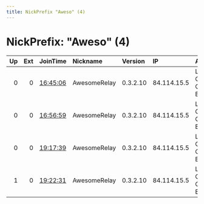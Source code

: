 ```yaml
---
title: NickPrefix "Aweso" (4)
---
```


# NickPrefix: "Aweso" (4)

|   Up |   Ext | JoinTime                                                                                            | Nickname     | Version   | IP          | AS                             | CC   |   ORp |   Dirp | OS   | Contact   |   eFamMembers |
|-----:|------:|:----------------------------------------------------------------------------------------------------|:-------------|:----------|:------------|:-------------------------------|:-----|------:|-------:|:-----|:----------|--------------:|
|    0 |     0 | [16:45:06](https://metrics.torproject.org/rs.html#details/2134C0E2307AC4D911A3BEBD1ED3E7A0EB34D95E) | AwesomeRelay | 0.3.2.10  | 84.114.15.5 | Liberty Global Operations B.V. | at   |  9001 |      0 | BSD  | None      |             1 |
|    0 |     0 | [16:56:59](https://metrics.torproject.org/rs.html#details/6B971C179DA1D24F9D3341DA0D0246E06FC8789F) | AwesomeRelay | 0.3.2.10  | 84.114.15.5 | Liberty Global Operations B.V. | at   |  9001 |      0 | BSD  | None      |             1 |
|    0 |     0 | [19:17:39](https://metrics.torproject.org/rs.html#details/40C65C63997B9C4AD3CCD0A80F863E78F070A860) | AwesomeRelay | 0.3.2.10  | 84.114.15.5 | Liberty Global Operations B.V. | at   |  9001 |      0 | BSD  | None      |             1 |
|    1 |     0 | [19:22:31](https://metrics.torproject.org/rs.html#details/B321BC3DADD9872FC0D086D76553F19C42142ED5) | AwesomeRelay | 0.3.2.10  | 84.114.15.5 | Liberty Global Operations B.V. | at   |  9001 |      0 | BSD  | None      |             1 |
